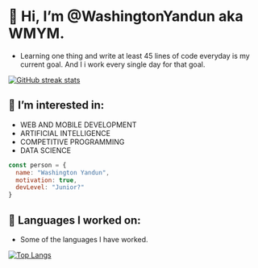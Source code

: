 # 👋 Hi, I’m @WashingtonYandun aka WMYM.

- Learning one thing and write at least 45 lines of code everyday is my current goal. And I i work every single day for that goal.

[![GitHub streak stats](https://github-readme-streak-stats.herokuapp.com/?user=WashingtonYandun&theme=nord)](https://github.com/WashingtonYandun)

## 👀 I’m interested in:

- WEB AND MOBILE DEVELOPMENT
- ARTIFICIAL INTELLIGENCE
- COMPETITIVE PROGRAMMING
- DATA SCIENCE

```JavaScript
const person = {
  name: "Washington Yandun",
  motivation: true,
  devLevel: "Junior?"
}
```

<!---
## 🌱 I’m currently learning:

- **Python, JavaScript, Java, C# .Net, Node.js, React.js, Mongo db**
- (Already worked with all most of those technologies but i didn't master that habilities yet...* Cause Junior Dev


## 💞️ I’m looking to collaborate on... all projects i could apport something.
-->

## 💞️ Languages I worked on:

- Some of the languages I have worked.

[![Top Langs](https://github-readme-stats.vercel.app/api/top-langs/?username=WashingtonYandun&layout=compact&theme=nord)](https://github.com/WashingtonYandun)

<!---
[![GitHub Visitors](https://visitor-badge.glitch.me/badge?page_id=WashingtonYandun.WashingtonYandun&left_color=white&right_color=orange)](https://github.com/WashingtonYandun)
-->
